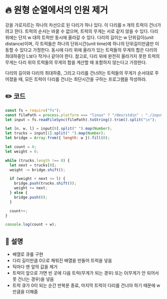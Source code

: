 # 🔥 원형 순열에서의 인원 제거
강을 가로지르는 하나의 차선으로 된 다리가 하나 있다. 이 다리를 n 개의 트럭이 건너가려고 한다. 트럭의 순서는 바꿀 수 없으며, 트럭의 무게는 서로 같지 않을 수 있다. 다리 위에는 단지 w 대의 트럭만 동시에 올라갈 수 있다. 다리의 길이는 w 단위길이(unit distance)이며, 각 트럭들은 하나의 단위시간(unit time)에 하나의 단위길이만큼만 이동할 수 있다고 가정한다. 동시에 다리 위에 올라가 있는 트럭들의 무게의 합은 다리의 최대하중인 L보다 작거나 같아야 한다. 참고로, 다리 위에 완전히 올라가지 못한 트럭의 무게는 다리 위의 트럭들의 무게의 합을 계산할 때 포함하지 않는다고 가정한다.

다리의 길이와 다리의 최대하중, 그리고 다리를 건너려는 트럭들의 무게가 순서대로 주어졌을 때, 모든 트럭이 다리를 건너는 최단시간을 구하는 프로그램을 작성하라.

## ✏️ 코드
```js
const fs = require("fs");
const filePath = process.platform === "linux" ? "/dev/stdin" : "./input.txt";
let input = fs.readFileSync(filePath).toString().trim().split("\n");

let [n, w, l] = input[0].split(" ").map(Number);
let trucks = input[1].split(" ").map(Number);
let bridge = Array.from({ length: w }).fill(0);

let count = 0;
let weight = 0;

while (trucks.length !== 0) {
  let next = trucks[0];
  weight -= bridge.shift();

  if (weight + next <= l) {
    bridge.push(trucks.shift());
    weight += next;
  } else {
    bridge.push(0);
  }

  count++;
}

console.log(count + w);
```

## 🌱 설명
- 배열로 큐를 구현
- 다리 길이만큼 0으로 채워진 배열을 만들어 트럭을 넣음
- 틱마다 맨 앞의 값을 제거
- 트럭이 앞으로 가면 빈 곳에 다음 트럭(무게가 되는 경우) 또는 0(무게가 안 되어서 못 건너는 경우)을 넣음
- 트럭 큐가 0이 되는 순간 반복문 종료, 마지막 트럭이 다리를 건너야 하기 때문에 w만큼을 더해줌

